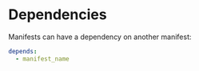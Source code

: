 # Dependencies

Manifests can have a dependency on another manifest:

```yaml
depends:
  - manifest_name
```
